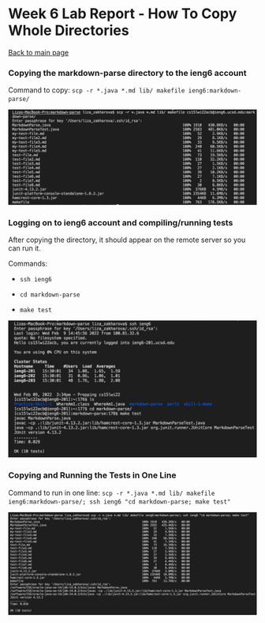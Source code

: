 # Week 6 Lab Report - How To Copy Whole Directories

[Back to main page](index.html)

### Copying the markdown-parse directory to the ieng6 account

Command to copy: ``scp -r *.java *.md lib/ makefile ieng6:markdown-parse/``

![Image](copy-dir.png)

### Logging on to ieng6 account and compiling/running tests

After copying the directory, it should appear on the remote server so you can run it.

Commands:

- ``ssh ieng6``

- ``cd markdown-parse``

- ``make test``

![Image](run-test.png)

### Copying and Running the Tests in One Line

Command to run in one line: ``scp -r *.java *.md lib/ makefile ieng6:markdown-parse/; ssh ieng6 "cd markdown-parse; make test"``

![Image](one-line.png)